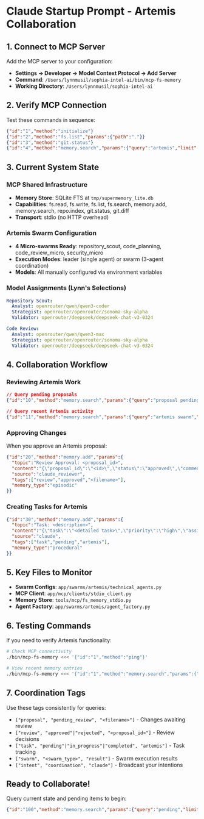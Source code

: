 # Claude Startup Prompt - Artemis Collaboration

## 1. Connect to MCP Server

Add the MCP server to your configuration:
- **Settings → Developer → Model Context Protocol → Add Server**
- **Command**: `/Users/lynnmusil/sophia-intel-ai/bin/mcp-fs-memory`
- **Working Directory**: `/Users/lynnmusil/sophia-intel-ai`

## 2. Verify MCP Connection

Test these commands in sequence:
```json
{"id":"1","method":"initialize"}
{"id":"2","method":"fs.list","params":{"path":"."}}
{"id":"3","method":"git.status"}
{"id":"4","method":"memory.search","params":{"query":"artemis","limit":5}}
```

## 3. Current System State

### MCP Shared Infrastructure
- **Memory Store**: SQLite FTS at `tmp/supermemory_lite.db`
- **Capabilities**: fs.read, fs.write, fs.list, fs.search, memory.add, memory.search, repo.index, git.status, git.diff
- **Transport**: stdio (no HTTP overhead)

### Artemis Swarm Configuration
- **4 Micro-swarms Ready**: repository_scout, code_planning, code_review_micro, security_micro
- **Execution Modes**: leader (single agent) or swarm (3-agent coordination)
- **Models**: All manually configured via environment variables

### Model Assignments (Lynn's Selections)
```yaml
Repository Scout:
  Analyst: openrouter/qwen/qwen3-coder
  Strategist: openrouter/openrouter/sonoma-sky-alpha
  Validator: openrouter/deepseek/deepseek-chat-v3-0324

Code Review:
  Analyst: openrouter/qwen/qwen3-max
  Strategist: openrouter/openrouter/sonoma-sky-alpha
  Validator: openrouter/deepseek/deepseek-chat-v3-0324
```

## 4. Collaboration Workflow

### Reviewing Artemis Work
```json
// Query pending proposals
{"id":"10","method":"memory.search","params":{"query":"proposal pending_review","limit":10}}

// Query recent Artemis activity
{"id":"11","method":"memory.search","params":{"query":"artemis swarm","limit":5}}
```

### Approving Changes
When you approve an Artemis proposal:
```json
{"id":"20","method":"memory.add","params":{
  "topic":"Review Approval: <proposal_id>",
  "content":"{\"proposal_id\":\"<id>\",\"status\":\"approved\",\"comments\":\"<your feedback>\"}",
  "source":"claude_reviewer",
  "tags":["review","approved","<filename>"],
  "memory_type":"episodic"
}}
```

### Creating Tasks for Artemis
```json
{"id":"30","method":"memory.add","params":{
  "topic":"Task: <description>",
  "content":"{\"task\":\"<detailed task>\",\"priority\":\"high\",\"assigned_to\":\"artemis\"}",
  "source":"claude",
  "tags":["task","pending","artemis"],
  "memory_type":"procedural"
}}
```

## 5. Key Files to Monitor

- **Swarm Configs**: `app/swarms/artemis/technical_agents.py`
- **MCP Client**: `app/mcp/clients/stdio_client.py`
- **Memory Store**: `tools/mcp/fs_memory_stdio.py`
- **Agent Factory**: `app/swarms/artemis/agent_factory.py`

## 6. Testing Commands

If you need to verify Artemis functionality:
```bash
# Check MCP connectivity
./bin/mcp-fs-memory <<< '{"id":"1","method":"ping"}'

# View recent memory entries
./bin/mcp-fs-memory <<< '{"id":"1","method":"memory.search","params":{"query":"demo","limit":5}}'
```

## 7. Coordination Tags

Use these tags consistently for queries:
- `["proposal", "pending_review", "<filename>"]` - Changes awaiting review
- `["review", "approved"|"rejected", "<proposal_id>"]` - Review decisions
- `["task", "pending"|"in_progress"|"completed", "artemis"]` - Task tracking
- `["swarm", "<swarm_type>", "result"]` - Swarm execution results
- `["intent", "coordination", "claude"]` - Broadcast your intentions

## Ready to Collaborate!

Query current state and pending items to begin:
```json
{"id":"100","method":"memory.search","params":{"query":"pending","limit":20}}
```